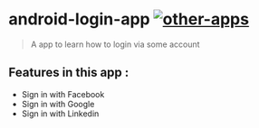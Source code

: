 # android-login-app [![other-apps](https://cdn.rawgit.com/sindresorhus/awesome/d7305f38d29fed78fa85652e3a63e154dd8e8829/media/badge.svg)](https://github.com/adiputra17)

> A app to learn how to login via some account

## Features in this app :
- Sign in with Facebook
- Sign in with Google
- Sign in with Linkedin
